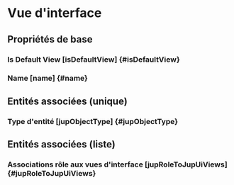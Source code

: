 # Vue d'interface
<!--- THIS FILE IS GENERATED PLEASE DO NOT EDIT IT DIRECTLY --->



## Propriétés de base

### Is Default View [isDefaultView] {#isDefaultView}
        

### Name [name] {#name}
        


## Entités associées (unique)

### Type d'entité [jupObjectType] {#jupObjectType}
        


## Entités associées (liste)

### Associations rôle aux vues d'interface [jupRoleToJupUiViews] {#jupRoleToJupUiViews}
        




